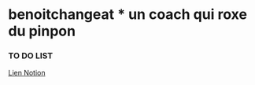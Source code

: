 # benoitchangeat * un coach qui roxe du pinpon
### TO DO LIST
[Lien Notion](https://aujoyeuxbordeldenath.notion.site/4deaa1e3cf1b477897adf77ec91cf372?v=3e91c6d4284244d4b697efad78b4ee55)
